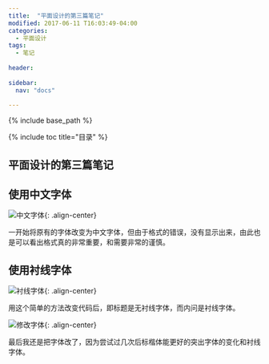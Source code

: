 ```yaml
---
title:  "平面设计的第三篇笔记"
modified: 2017-06-11 T16:03:49-04:00
categories: 
  - 平面设计
tags:
  - 笔记
  
header:
 
sidebar:
  nav: "docs"
  
---
```


{% include base_path %}

{% include toc title="目录" %}


## 平面设计的第三篇笔记

## 使用中文字体

![中文字体](https://gitee.com/lishanshan33/minimal-mistakes/raw/master/images/中文字体.PNG){: .align-center}

一开始将原有的字体改变为中文字体，但由于格式的错误，没有显示出来，由此也是可以看出格式真的非常重要，和需要非常的谨慎。

## 使用衬线字体

![衬线字体](https://gitee.com/lishanshan33/minimal-mistakes/raw/master/images/衬线字体.PNG){: .align-center}

用这个简单的方法改变代码后，即标题是无衬线字体，而内问是衬线字体。

![修改字体](https://gitee.com/lishanshan33/minimal-mistakes/raw/master/images/修改字体.PNG){: .align-center}

最后我还是把字体改了，因为尝试过几次后标楷体能更好的突出字体的变化和衬线字体。


